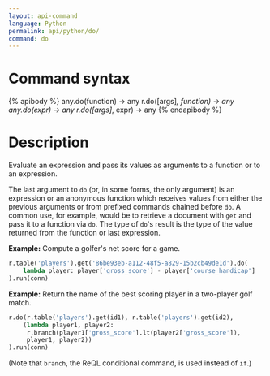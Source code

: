 ```yaml
---
layout: api-command
language: Python
permalink: api/python/do/
command: do
---
```


# Command syntax #

{% apibody %}
any.do(function) &rarr; any
r.do([args]*, function) &rarr; any
any.do(expr) &rarr; any
r.do([args]*, expr) &rarr; any
{% endapibody %}

# Description #

Evaluate an expression and pass its values as arguments to a function or to an expression.

The last argument to `do` (or, in some forms, the only argument) is an expression or an anonymous function which receives values from either the previous arguments or from prefixed commands chained before `do`. A common use, for example, would be to retrieve a document with `get` and pass it to a function via `do`. The type of `do`'s result is the type of the value returned from the function or last expression.

__Example:__ Compute a golfer's net score for a game.

```py
r.table('players').get('86be93eb-a112-48f5-a829-15b2cb49de1d').do(
    lambda player: player['gross_score'] - player['course_handicap']
).run(conn)
```

__Example:__ Return the name of the best scoring player in a two-player golf match.

```py
r.do(r.table('players').get(id1), r.table('players').get(id2),
    (lambda player1, player2:
     r.branch(player1['gross_score'].lt(player2['gross_score']),
     player1, player2))
).run(conn)

```

(Note that `branch`, the ReQL conditional command, is used instead of `if`.)
